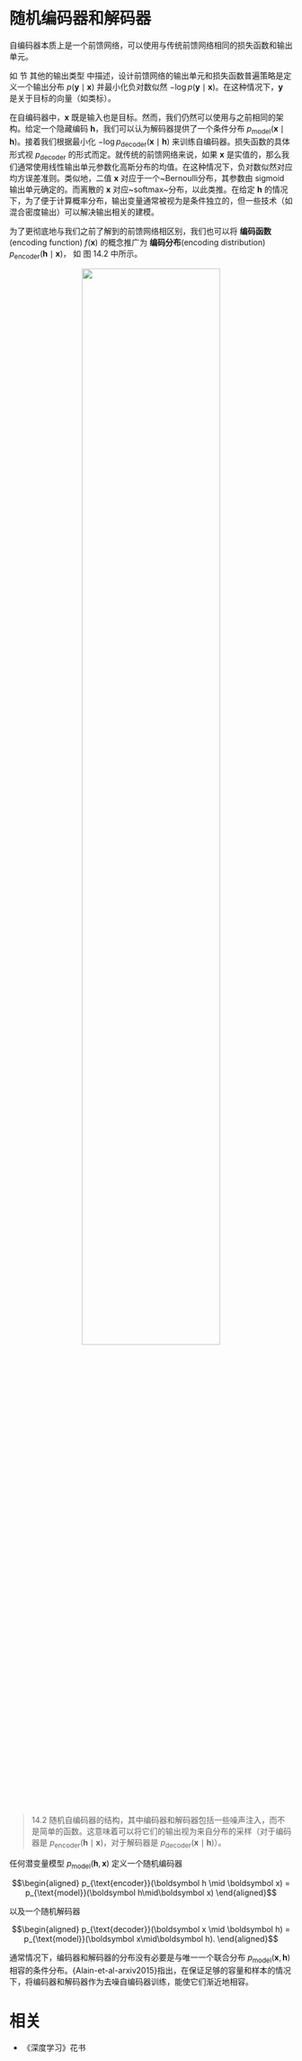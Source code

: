

# 随机编码器和解码器

自编码器本质上是一个前馈网络，可以使用与传统前馈网络相同的损失函数和输出单元。


如 节 其他的输出类型 中描述，设计前馈网络的输出单元和损失函数普遍策略是定义一个输出分布 $p(\boldsymbol y \mid \boldsymbol x)$ 并最小化负对数似然 $-\log p(\boldsymbol y \mid \boldsymbol x)$。在这种情况下，$\boldsymbol y$ 是关于目标的向量（如类标）。


在自编码器中，$\boldsymbol x$ 既是输入也是目标。然而，我们仍然可以使用与之前相同的架构。给定一个隐藏编码 $\boldsymbol h$，我们可以认为解码器提供了一个条件分布 $p_{\text{model}}(\boldsymbol x \mid \boldsymbol h)$。接着我们根据最小化 $-\log p_{\text{decoder}}(\boldsymbol x \mid \boldsymbol h)$ 来训练自编码器。损失函数的具体形式视 $p_{\text{decoder}}$ 的形式而定。就传统的前馈网络来说，如果 $\boldsymbol x$ 是实值的，那么我们通常使用线性输出单元参数化高斯分布的均值。在这种情况下，负对数似然对应均方误差准则。类似地，二值 $\boldsymbol x$ 对应于一个~Bernoulli分布，其参数由 sigmoid 输出单元确定的。而离散的 $\boldsymbol x$ 对应~softmax~分布，以此类推。在给定 $\boldsymbol h$ 的情况下，为了便于计算概率分布，输出变量通常被视为是条件独立的，但一些技术（如混合密度输出）可以解决输出相关的建模。


为了更彻底地与我们之前了解到的前馈网络相区别，我们也可以将 **编码函数**(encoding function) $f(\boldsymbol x)$ 的概念推广为 **编码分布**(encoding distribution) $p_{\text{encoder}}(\boldsymbol h \mid \boldsymbol x)$， 如 图 14.2 中所示。




<p align="center">
    <img width="70%" height="70%" src="http://images.iterate.site/blog/image/20190718/uKtbLStyvKlk.png?imageslim">
</p>

> 14.2 随机自编码器的结构，其中编码器和解码器包括一些噪声注入，而不是简单的函数。这意味着可以将它们的输出视为来自分布的采样（对于编码器是 $p_{\text{encoder}}(\boldsymbol h \mid \boldsymbol x)$，对于解码器是 $p_{\text{decoder}}(\boldsymbol x\mid \boldsymbol h)$）。



任何潜变量模型 $p_{\text{model}}(\boldsymbol h, \boldsymbol x)$ 定义一个随机编码器



$$\begin{aligned}
p_{\text{encoder}}(\boldsymbol h \mid \boldsymbol x) = p_{\text{model}}(\boldsymbol h\mid\boldsymbol x)
\end{aligned}$$


以及一个随机解码器


$$\begin{aligned}
p_{\text{decoder}}(\boldsymbol x \mid \boldsymbol h) = p_{\text{model}}(\boldsymbol x\mid\boldsymbol h).
\end{aligned}$$


通常情况下，编码器和解码器的分布没有必要是与唯一一个联合分布 $p_{\text{model}}(\boldsymbol x, \boldsymbol h)$ 相容的条件分布。{Alain-et-al-arxiv2015}指出，在保证足够的容量和样本的情况下，将编码器和解码器作为去噪自编码器训练，能使它们渐近地相容。



# 相关

- 《深度学习》花书
